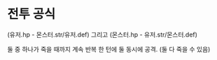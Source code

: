 # 전투 공식
(유저.hp - 몬스터.str/유저.def) 그리고 (몬스터.hp - 유저.str/몬스터.def)

둘 중 하나가 죽을 때까지 계속 반복
한 턴에 둘 동시에 공격. (둘 다 죽을 수 있음)